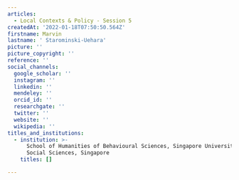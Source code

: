 ```yaml
---
articles:
  - Local Contexts & Policy - Session 5
createdAt: '2022-01-18T07:50:50.564Z'
firstname: Marvin
lastname: ' Starominski-Uehara'
picture: ''
picture_copyright: ''
reference: ''
social_channels:
  google_scholar: ''
  instagram: ''
  linkedin: ''
  mendeley: ''
  orcid_id: ''
  researchgate: ''
  twitter: ''
  website: ''
  wikipedia: ''
titles_and_institutions:
  - institution: >-
      School of Humanities of Behavioural Sciences, Singapore University of
      Social Sciences, Singapore
    titles: []

---
```

